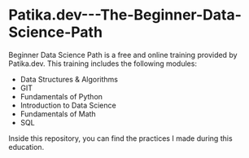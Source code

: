 # Patika.dev---The-Beginner-Data-Science-Path

Beginner Data Science Path is a free and online training provided by Patika.dev. This training includes the following modules:

* Data Structures & Algorithms
* GIT
* Fundamentals of Python 
* Introduction to Data Science
* Fundamentals of Math
* SQL

Inside this repository, you can find the practices I made during this education.
